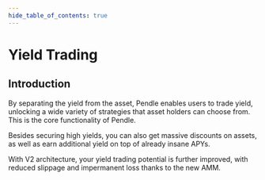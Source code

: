 ```yaml
---
hide_table_of_contents: true
---
```



# Yield Trading

## Introduction

By separating the yield from the asset, Pendle enables users to trade yield, unlocking a wide variety of strategies that asset holders can choose from. This is the core functionality of Pendle.

Besides securing high yields, you can also get massive discounts on assets, as well as earn additional yield on top of already insane APYs.

With V2 architecture, your yield trading potential is further improved, with reduced slippage and impermanent loss thanks to the new AMM.

